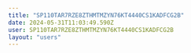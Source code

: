 ```yaml
---
title: "SP110TAR7RZE8ZTHMTMZYN76KT4440CS1KADFCG2B"
date: 2024-05-31T11:03:49.590Z
user: SP110TAR7RZE8ZTHMTMZYN76KT4440CS1KADFCG2B
layout: "users"
---
```

    